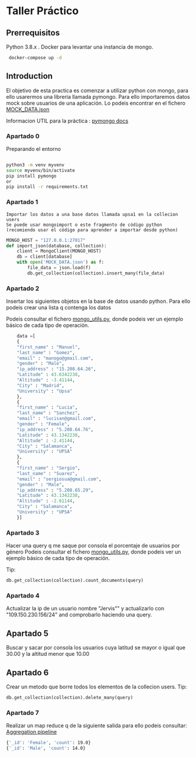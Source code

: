 # Taller Práctico

## Prerrequisitos
 Python 3.8.x .
Docker para levantar una instancia de mongo.

```bash
 docker-compose up -d
```

## Introduction

El objetivo de esta practica es comenzar a utilizar python con mongo, para ello usarermos una libreria llamada pymongo.
Para ello importaremos datos mock sobre usuarios de una aplicación. Lo podeis encontrar en el fichero [MOCK_DATA.json](MOCK_DATA.json)

Informacion UTIL para la práctica : [pymongo docs](https://www.mongodb.com/docs/drivers/pymongo/)

### Apartado 0
Preparando el entorno
```bash

python3 -m venv myvenv
source myvenv/bin/activate
pip install pymongo
or
pip install -r requirements.txt

```


### Apartado 1
	Importar los datos a una base datos llamada upsa1 en la collecion users
	Se puede usar mongoimport o este fragmento de código python (recomiendo usar el código para aprender a importar desde python)
	
```python
MONGO_HOST = "127.0.0.1:27017"
def import_json(database, collection):
    client = MongoClient(MONGO_HOST)
    db = client[database]
    with open('MOCK_DATA.json') as f:
        file_data = json.load(f)
        db.get_collection(collection).insert_many(file_data)

```

### Apartado 2 
Insertar los siguientes objetos en la base de datos usando python. Para ello podeis crear una lista q contenga los datos

Podeis consultar el fichero [mongo_utils.py](mongo_utils.py), donde podeis ver un ejemplo básico de cada tipo de operación.
	
```python
	data =[
	{
	"first_name" : "Manuel",
	"last_name" : "Gomez",
	"email" : "manogo@gmail.com",
	"gender" : "Male",
	"ip_address" : "15.208.64.26",
	"Latitude" : 43.6342238,
	"Altitude" : -3.41144,
	"City" : "Madrid",
	"University" : "Upsa"
	},
	{
	"first_name" : "Lucia",
	"last_name" : "Sanchez",
	"email" : "lucisan@gmail.com",
	"gender" : "Female",
	"ip_address" : "5.208.64.76",
	"Latitude" : 43.1342238,
	"Altitude" : -2.41144,
	"City" : "Salamanca",
	"University" : "UPSA"
	},
	{
	"first_name" : "Sergio",
	"last_name" : "Suarez",
	"email" : "sergiosua@gmail.com",
	"gender" : "Male",
	"ip_address" : "5.208.65.29",
	"Latitude" : 43.1342238,
	"Altitude" : -2.61144,
	"City" : "Salamanca",
	"University" : "UPSA"
	}]
```




### Apartado 3
Hacer una query q me saque por consola el porcentaje de usuarios por género
Podeis consultar el fichero [mongo_utils.py](mongo_utils.py), donde podeis ver un ejemplo básico de cada tipo de operación.

Tip:
```python
db.get_collection(collection).count_documents(query)
```


### Apartado 4
Actualizar la ip de un usuario nombre "Jervis"" y actualizarlo con "109.150.230.156/24" and comprobarlo haciendo una query.


## Apartado 5
Buscar y sacar por consola los usuarios cuya latitud se mayor o igual que ﻿30.00 y la altitud menor que 10.00

## Apartado 6

Crear un metodo que borre todos los elementos de la collecion users.
Tip:
```python
db.get_collection(collection).delete_many(query)
```

### Apartado 7
Realizar un map reduce q de la siguiente salida para ello podeis consultar: [Aggregation pipeline](https://www.mongodb.com/docs/manual/core/aggregation-pipeline/)
```bash
{'_id': 'Female', 'count': 19.0}
{'_id': 'Male', 'count': 14.0}
```

 

